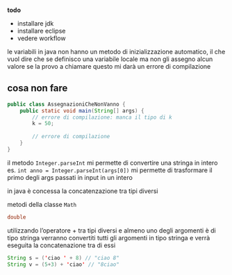 **todo**
- installare jdk
- installare eclipse 
- vedere workflow

le variabili in java non hanno un metodo di inizializzazione automatico, il che vuol dire che se definisco una variabile locale ma non gli assegno alcun valore se la provo a chiamare questo mi darà un errore di compilazione

## cosa non fare
```java
public class AssegnazioniCheNonVanno {
	public static void main(String[] args) {
		// errore di compilazione: manca il tipo di k
		k = 50;
		
		// errore di compilazione 
	}
}
```



il metodo `Integer.parseInt` mi permette di convertire una stringa in intero
es.
`int anno = Integer.parseInt(args[0])` mi permette di trasformare il primo degli args passati in input in un intero

in java è concessa la concatenzazione tra tipi diversi

metodi della classe `Math`

```java
double 
```

utilizzando l’operatore + tra tipi diversi e almeno uno degli argomenti è di tipo stringa verranno convertiti tutti gli argomenti in tipo stringa e verrà eseguita la concatenazione tra di essi

```java
String s = ('ciao ' + 8) // "ciao 8"
String v = (5+3) + 'ciao' // "8ciao"
```

